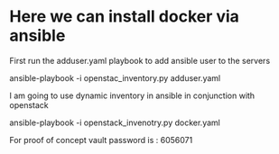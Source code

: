 # Here we can install docker via ansible

First run the adduser.yaml playbook to add ansible user to the servers

ansible-playbook -i openstac_inventory.py adduser.yaml


I am going to use dynamic inventory in ansible in conjunction with openstack 

ansible-playbook -i openstack_invenotry.py docker.yaml


For proof of concept vault password is : 6056071
